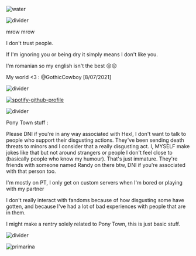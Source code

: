 ![water](https://cdn.discordapp.com/attachments/1291429139462623367/1307435905228996669/d334f04678de4276c88122d697cbcc2f.gif?ex=673a4c12&is=6738fa92&hm=ceb13a026428cc7f29b339e79d641981acfa1d6e920cf65f511234788b6655c8&)

![divider](https://cdn.discordapp.com/attachments/1291429139462623367/1307432180812746792/tumblr_f56d7fee520ebb4851f3f38282ba36aa_0959304c_400.png?ex=673a489a&is=6738f71a&hm=e2899f7783e9335faee5ac9c78faba10b265d4ab78b9638e5cbad6bd6c8af9f0&)

mrow mrow

I don't trust people.

If I'm ignoring you or being dry it simply means I don't like you.

I'm romanian so my english isn't the best 😔😔

My world <3 : @GothicCowboy [8/07/2021]

![divider](https://cdn.discordapp.com/attachments/1291429139462623367/1307432180812746792/tumblr_f56d7fee520ebb4851f3f38282ba36aa_0959304c_400.png?ex=673a489a&is=6738f71a&hm=e2899f7783e9335faee5ac9c78faba10b265d4ab78b9638e5cbad6bd6c8af9f0&)

[![spotify-github-profile](https://spotify-github-profile.kittinanx.com/api/view?uid=31otxkxdca6plbwxg3w3sz7cxycy&cover_image=true&theme=novatorem&show_offline=true&background_color=121212&interchange=false&bar_color=53b14f&bar_color_cover=false)](https://spotify-github-profile.kittinanx.com/api/view?uid=31otxkxdca6plbwxg3w3sz7cxycy&redirect=true)

![divider](https://cdn.discordapp.com/attachments/1291429139462623367/1307432180812746792/tumblr_f56d7fee520ebb4851f3f38282ba36aa_0959304c_400.png?ex=673a489a&is=6738f71a&hm=e2899f7783e9335faee5ac9c78faba10b265d4ab78b9638e5cbad6bd6c8af9f0&)

Pony Town stuff :

Please DNI if you're in any way associated with Hexl, I don't want to talk to people who support their disgusting actions. They've been sending death threats to minors and I consider that a really disgusting act. I, MYSELF make jokes like that but not around strangers or people I don't feel close to (basically people who know my humour). That's just immature. They're friends with someone named Randy on there btw, DNI if you're associated with that person too.

I'm mostly on PT, I only get on custom servers when I'm bored or playing with my partner

I don't really interact with fandoms because of how disgusting some have gotten, and because I've had a lot of bad experiences with people that are in them. 

I might make a rentry solely related to Pony Town, this is just basic stuff.

![divider](https://cdn.discordapp.com/attachments/1291429139462623367/1307432180812746792/tumblr_f56d7fee520ebb4851f3f38282ba36aa_0959304c_400.png?ex=673a489a&is=6738f71a&hm=e2899f7783e9335faee5ac9c78faba10b265d4ab78b9638e5cbad6bd6c8af9f0&)

![primarina](https://cdn.discordapp.com/attachments/1291429139462623367/1307425514994139237/b73cf3a27c6b22d7da546cc51531b940.gif?ex=673a4265&is=6738f0e5&hm=ee4395ca3a0753ec7e794a6177d7785a2149c2b1bc4a688a253e1ab074c71280&)

